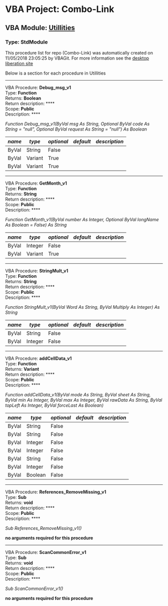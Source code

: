 # VBA Project: **Combo-Link**
## VBA Module: **[Utillities](/libraries/Utillities.vba "source is here")**
### Type: StdModule  

This procedure list for repo (Combo-Link) was automatically created on 11/05/2018 23:05:25 by VBAGit.
For more information see the [desktop liberation site](http://ramblings.mcpher.com/Home/excelquirks/drivesdk/gettinggithubready "desktop liberation")

Below is a section for each procedure in Utillities

---
VBA Procedure: **Debug_msg_v1**  
Type: **Function**  
Returns: **Boolean**  
Return description: ****  
Scope: **Public**  
Description: ****  

*Function Debug_msg_v1(ByVal msg As String, Optional ByVal code As String = "null", Optional ByVal request As String = "null") As Boolean*  

*name*|*type*|*optional*|*default*|*description*
---|---|---|---|---
ByVal|String|False||
ByVal|Variant|True||
ByVal|Variant|True||


---
VBA Procedure: **GetMonth_v1**  
Type: **Function**  
Returns: **String**  
Return description: ****  
Scope: **Public**  
Description: ****  

*Function GetMonth_v1(ByVal number As Integer, Optional ByVal longName As Boolean = False) As String*  

*name*|*type*|*optional*|*default*|*description*
---|---|---|---|---
ByVal|Integer|False||
ByVal|Variant|True||


---
VBA Procedure: **StringMult_v1**  
Type: **Function**  
Returns: **String**  
Return description: ****  
Scope: **Public**  
Description: ****  

*Function StringMult_v1(ByVal Word As String, ByVal Multiply As Integer) As String*  

*name*|*type*|*optional*|*default*|*description*
---|---|---|---|---
ByVal|String|False||
ByVal|Integer|False||


---
VBA Procedure: **addCellData_v1**  
Type: **Function**  
Returns: **Variant**  
Return description: ****  
Scope: **Public**  
Description: ****  

*Function addCellData_v1(ByVal mode As String, ByVal sheet As String, ByVal min As Integer, ByVal max As Integer, ByVal rawData As String, ByVal topLeft As Integer, ByVal forceLast As Boolean)*  

*name*|*type*|*optional*|*default*|*description*
---|---|---|---|---
ByVal|String|False||
ByVal|String|False||
ByVal|Integer|False||
ByVal|Integer|False||
ByVal|String|False||
ByVal|Integer|False||
ByVal|Boolean|False||


---
VBA Procedure: **References_RemoveMissing_v1**  
Type: **Sub**  
Returns: **void**  
Return description: ****  
Scope: **Public**  
Description: ****  

*Sub References_RemoveMissing_v1()*  

**no arguments required for this procedure**


---
VBA Procedure: **ScanCommonError_v1**  
Type: **Sub**  
Returns: **void**  
Return description: ****  
Scope: **Public**  
Description: ****  

*Sub ScanCommonError_v1()*  

**no arguments required for this procedure**
